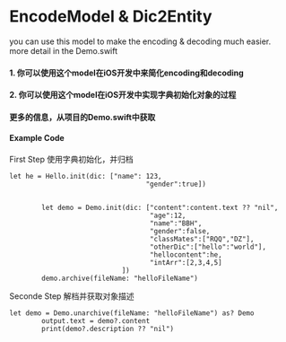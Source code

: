 # EncodeModel & Dic2Entity
you can use this model to make the encoding &amp; decoding much easier.
more detail in the  Demo.swift

####
#### 1. 你可以使用这个model在iOS开发中来简化encoding和decoding
#### 2. 你可以使用这个model在iOS开发中实现字典初始化对象的过程

#### 更多的信息，从项目的Demo.swift中获取

#### Example Code

First Step 使用字典初始化，并归档

```
let he = Hello.init(dic: ["name": 123,
                                  "gender":true])
        
        
        let demo = Demo.init(dic: ["content":content.text ?? "nil",
                                   "age":12,
                                   "name":"BBH",
                                   "gender":false,
                                   "classMates":["RQQ","DZ"],
                                   "otherDic":["hello":"world"],
                                   "hellocontent":he,
                                   "intArr":[2,3,4,5]
                            ])
        demo.archive(fileName: "helloFileName")

```

Seconde Step 解档并获取对象描述

```
let demo = Demo.unarchive(fileName: "helloFileName") as? Demo
        output.text = demo?.content
        print(demo?.description ?? "nil")
```
